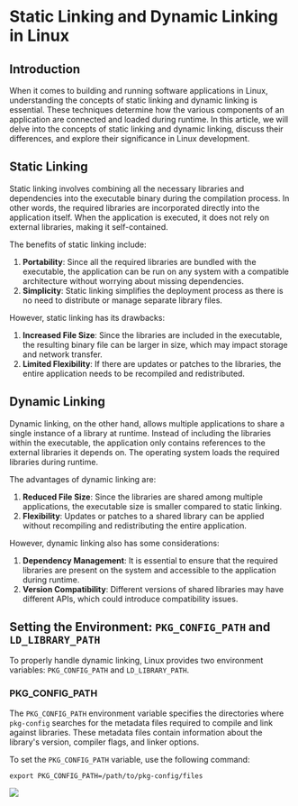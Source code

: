 
# Static Linking and Dynamic Linking in Linux


## Introduction


When it comes to building and running software applications in Linux, understanding the concepts of static linking and dynamic linking is essential. These techniques determine how the various components of an application are connected and loaded during runtime. In this article, we will delve into the concepts of static linking and dynamic linking, discuss their differences, and explore their significance in Linux development.


## Static Linking


Static linking involves combining all the necessary libraries and dependencies into the executable binary during the compilation process. In other words, the required libraries are incorporated directly into the application itself. When the application is executed, it does not rely on external libraries, making it self-contained.


The benefits of static linking include:

1. **Portability**: Since all the required libraries are bundled with the executable, the application can be run on any system with a compatible architecture without worrying about missing dependencies.
2. **Simplicity**: Static linking simplifies the deployment process as there is no need to distribute or manage separate library files.

However, static linking has its drawbacks:

1. **Increased File Size**: Since the libraries are included in the executable, the resulting binary file can be larger in size, which may impact storage and network transfer.
2. **Limited Flexibility**: If there are updates or patches to the libraries, the entire application needs to be recompiled and redistributed.

## Dynamic Linking


Dynamic linking, on the other hand, allows multiple applications to share a single instance of a library at runtime. Instead of including the libraries within the executable, the application only contains references to the external libraries it depends on. The operating system loads the required libraries during runtime.


The advantages of dynamic linking are:

1. **Reduced File Size**: Since the libraries are shared among multiple applications, the executable size is smaller compared to static linking.
2. **Flexibility**: Updates or patches to a shared library can be applied without recompiling and redistributing the entire application.

However, dynamic linking also has some considerations:

1. **Dependency Management**: It is essential to ensure that the required libraries are present on the system and accessible to the application during runtime.
2. **Version Compatibility**: Different versions of shared libraries may have different APIs, which could introduce compatibility issues.

## Setting the Environment: `PKG_CONFIG_PATH` and `LD_LIBRARY_PATH`


To properly handle dynamic linking, Linux provides two environment variables: `PKG_CONFIG_PATH` and `LD_LIBRARY_PATH`.


### PKG_CONFIG_PATH


The `PKG_CONFIG_PATH` environment variable specifies the directories where `pkg-config` searches for the metadata files required to compile and link against libraries. These metadata files contain information about the library's version, compiler flags, and linker options.


To set the `PKG_CONFIG_PATH` variable, use the following command:


```text
export PKG_CONFIG_PATH=/path/to/pkg-config/files
```


![](https://s3.us-west-2.amazonaws.com/secure.notion-static.com/ba317ff3-3792-4894-9fe1-21276c78bf7e/Untitled.png?X-Amz-Algorithm=AWS4-HMAC-SHA256&X-Amz-Content-Sha256=UNSIGNED-PAYLOAD&X-Amz-Credential=AKIAT73L2G45EIPT3X45%2F20230526%2Fus-west-2%2Fs3%2Faws4_request&X-Amz-Date=20230526T184604Z&X-Amz-Expires=3600&X-Amz-Signature=6c09be901ae835fa89f47bbce86718ea45ad4ad243e18cbd6d96d5c8d9be9cd9&X-Amz-SignedHeaders=host&x-id=GetObject)

